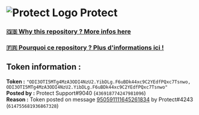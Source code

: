 # ![Protect Logo](https://i.imgur.com/5ovpCPg.png) Protect

### [🇬🇧 Why this repository ? More infos here](https://github.com/protect-github-bot/token-reset/blob/main/README.md)

### [🇫🇷 Pourquoi ce repository ? Plus d'informations ici !](https://github.com/protect-github-bot/token-reset/blob/main/FR_README.md)

## Token information :
**Token :** `"ODI3OTI5MTg4MzA3ODI4NzU2.YibDLg.F6uBDk44xc9C2YEdfPQxc7Tsnwo, ODI3OTI5MTg4MzA3ODI4NzU2.YibDLg.F6uBDk44xc9C2YEdfPQxc7Tsnwo"`\
**Posted by :** Protect Support#9040 (`436918774247981096`)\
**Reason :** Token posted on message [950591111645261834](https://discord.com/channels/835179952500113459/881108454226399292/950591111645261834) by Protect#4243 (`614755681936867328`)